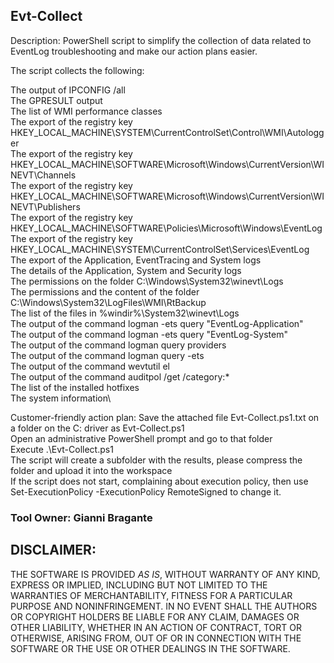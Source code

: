 ## Evt-Collect

Description:
​​​​​​​​​​​​​​​​​​​​PowerShell script to simplify the collection of data related to EventLog troubleshooting and make our action plans easier.​

The script collects the following:

The output of IPCONFIG /all\
The GPRESULT output\
The list of WMI performance classes\
The export of the registry key HKEY_LOCAL_MACHINE\SYSTEM\CurrentControlSet\Control\WMI\Autologger\
The export of the registry key HKEY_LOCAL_MACHINE\SOFTWARE\Microsoft\Windows\CurrentVersion\WINEVT\Channels\
The export of the registry key HKEY_LOCAL_MACHINE\SOFTWARE\Microsoft\Windows\CurrentVersion\WINEVT\Publishers\
The export of the registry key HKEY_LOCAL_MACHINE\SOFTWARE\Policies\Microsoft\Windows\EventLog\
The export of the registry key HKEY_LOCAL_MACHINE\SYSTEM\CurrentControlSet\Services\EventLog\
The export of the Application, EventTracing and System logs\
The details of the Application, System and Security logs\
The permissions on the folder C:\Windows\System32\winevt\Logs\
The permissions and the content of the folder C:\Windows\System32\LogFiles\WMI\RtBackup​\
The list of the files in %windir%\System32\winevt\Logs\
The output of the command logman -ets query "EventLog-Application"\
The output of the command logman -ets query "EventLog-System"\
The output of the command logman query providers\
The output of the command logman query -ets\
The output of the command wevtutil el\
The output of the command auditpol /get /category:*\
The list of the installed hotfixes​\
The system information\

Customer-friendly action plan:
Save the attached file Evt-Collect.ps1.txt on a folder on the C: driver as Evt-Collect.ps1\
Open an administrative PowerShell prompt and go to that folder\
Execute .\Evt-Collect.ps1\
The script will create a subfolder with the results, please compress the folder and upload it into the workspace\
If the script does not start, complaining about execution policy, then use Set-ExecutionPolicy -ExecutionPolicy RemoteSigned to change it.​


### Tool Owner: Gianni Bragante

## DISCLAIMER:
THE SOFTWARE IS PROVIDED *AS IS*, WITHOUT WARRANTY OF ANY KIND, EXPRESS OR IMPLIED, INCLUDING BUT NOT LIMITED TO THE WARRANTIES OF MERCHANTABILITY, FITNESS FOR A PARTICULAR PURPOSE AND NONINFRINGEMENT. 
IN NO EVENT SHALL THE AUTHORS OR COPYRIGHT HOLDERS BE LIABLE FOR ANY CLAIM, DAMAGES OR OTHER LIABILITY, WHETHER IN AN ACTION OF CONTRACT, TORT OR OTHERWISE, ARISING FROM, OUT OF OR IN CONNECTION WITH THE SOFTWARE OR THE USE OR OTHER DEALINGS IN THE SOFTWARE.